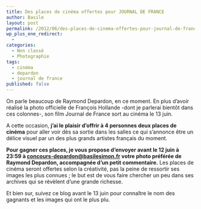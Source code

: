 ```yaml
---
title: Des places de cinéma offertes pour JOURNAL DE FRANCE
author: Basile
layout: post
permalink: /2012/06/des-places-de-cinema-offertes-pour-journal-de-france/
wp_plus_one_redirect:
  -
categories:
  - Non classé
  - Photographie
tags:
  - cinéma
  - depardon
  - journal de france
published: false
---
```

On parle beaucoup de Raymond Depardon, en ce moment.
En plus d&#8217;avoir réalisé la photo officielle de François Hollande -dont je parlerai bientôt dans ces colonnes-, son film Journal de France sort au cinéma le 13 juin.

A cette occasion, **j&#8217;ai le plaisir d&#8217;offrir à 4 personnes deux places de cinéma** pour aller voir dès sa sortie dans les salles ce qui s&#8217;annonce être un délice visuel par un des plus grands artistes français du moment.



**Pour gagner ces places, je vous propose d&#8217;envoyer avant le 12 juin à 23:59 à <concours-depardon@basilesimon.fr> votre photo préférée de Raymond Depardon, accompagnée d&#8217;un petit commentaire.**
Les places de cinéma seront offertes selon la créativité, pas la peine de ressortir ses images les plus connues ; le but est de vous faire chercher un peu dans ses archives qui se révèlent d&#8217;une grande richesse.

Et bien sur, suivez ce blog avant le 13 juin pour connaître le nom des gagnants et les images qui ont le plus plu.

<div class="wp_plus_one_button" style="margin: 0 8px 8px 0; float:left; ">
  <g:plusone count="false" href="http://blog.basilesimon.fr/2012/06/des-places-de-cinema-offertes-pour-journal-de-france/" callback="wp_plus_one_handler"></g:plusone>
</div>
